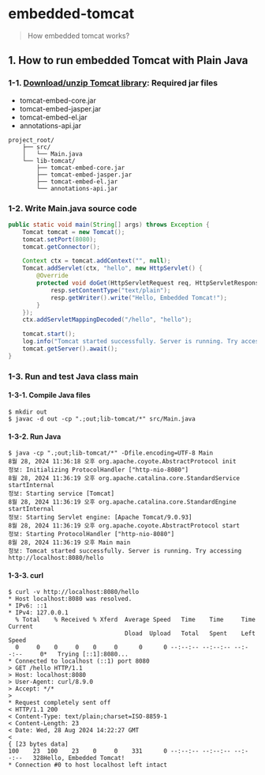 # embedded-tomcat
> How embedded tomcat works?

## 1. How to run embedded Tomcat with Plain Java
### 1-1. [Download/unzip Tomcat library](https://tomcat.apache.org/): Required jar files
- tomcat-embed-core.jar
- tomcat-embed-jasper.jar
- tomcat-embed-el.jar
- annotations-api.jar

```tree
project_root/
    ├── src/
    │   └── Main.java
    └── lib-tomcat/
        ├── tomcat-embed-core.jar
        ├── tomcat-embed-jasper.jar
        ├── tomcat-embed-el.jar
        └── annotations-api.jar
```
### 1-2. Write Main.java source code
```java
public static void main(String[] args) throws Exception {
    Tomcat tomcat = new Tomcat();
    tomcat.setPort(8080);
    tomcat.getConnector();

    Context ctx = tomcat.addContext("", null);
    Tomcat.addServlet(ctx, "hello", new HttpServlet() {
        @Override
        protected void doGet(HttpServletRequest req, HttpServletResponse resp) throws IOException {
            resp.setContentType("text/plain");
            resp.getWriter().write("Hello, Embedded Tomcat!");
        }
    });
    ctx.addServletMappingDecoded("/hello", "hello");

    tomcat.start();
    log.info("Tomcat started successfully. Server is running. Try accessing http://localhost:8080/hello");
    tomcat.getServer().await();
}
```

### 1-3. Run and test Java class main

#### 1-3-1. Compile Java files
```shell
$ mkdir out
$ javac -d out -cp ".;out;lib-tomcat/*" src/Main.java
```
#### 1-3-2. Run Java
```shell
$ java -cp ".;out;lib-tomcat/*" -Dfile.encoding=UTF-8 Main
8월 28, 2024 11:36:18 오후 org.apache.coyote.AbstractProtocol init
정보: Initializing ProtocolHandler ["http-nio-8080"]
8월 28, 2024 11:36:19 오후 org.apache.catalina.core.StandardService startInternal
정보: Starting service [Tomcat]
8월 28, 2024 11:36:19 오후 org.apache.catalina.core.StandardEngine startInternal
정보: Starting Servlet engine: [Apache Tomcat/9.0.93]
8월 28, 2024 11:36:19 오후 org.apache.coyote.AbstractProtocol start
정보: Starting ProtocolHandler ["http-nio-8080"]
8월 28, 2024 11:36:19 오후 Main main
정보: Tomcat started successfully. Server is running. Try accessing http://localhost:8080/hello
```

#### 1-3-3. curl
```shell
$ curl -v http://localhost:8080/hello
* Host localhost:8080 was resolved.
* IPv6: ::1
* IPv4: 127.0.0.1
  % Total    % Received % Xferd  Average Speed   Time    Time     Time  Current
                                 Dload  Upload   Total   Spent    Left  Speed
  0     0    0     0    0     0      0      0 --:--:-- --:--:-- --:--:--     0*   Trying [::1]:8080...
* Connected to localhost (::1) port 8080
> GET /hello HTTP/1.1
> Host: localhost:8080
> User-Agent: curl/8.9.0
> Accept: */*
>
* Request completely sent off
< HTTP/1.1 200
< Content-Type: text/plain;charset=ISO-8859-1
< Content-Length: 23
< Date: Wed, 28 Aug 2024 14:22:27 GMT
<
{ [23 bytes data]
100    23  100    23    0     0    331      0 --:--:-- --:--:-- --:--:--   328Hello, Embedded Tomcat!
* Connection #0 to host localhost left intact
```